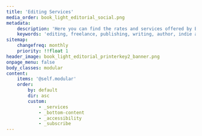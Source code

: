 ```yaml
---
title: 'Editing Services'
media_order: book_light_editorial_social.png
metadata:
    description: 'Here you can find the rates and services offered by Book Light Editorial, a freelance editing company that does developmental editing and copyediting for your manuscript. These services can help you polish your manuscript!'
    keywords: 'editing, freelance, publishing, writing, author, indie author, editor, self-publishing, developmental editing, copyediting, manuscript, services'
sitemap:
    changefreq: monthly
    priority: !!float 1
header_image: book_light_editorial_printerkey2_banner.png
onpage_menu: false
body_classes: modular
content:
    items: '@self.modular'
    order:
        by: default
        dir: asc
        custom:
            - _services
            - _bottom-content
            - _accessibility
            - _subscribe
---
```


